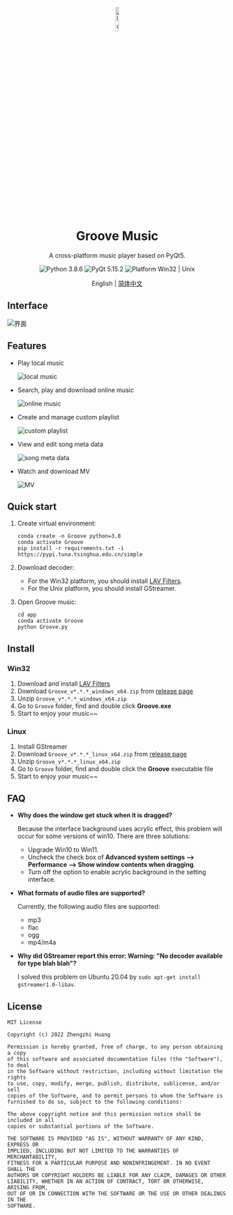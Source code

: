 <p align="center">
  <img width="12%" align="center" src="app/resource/images/logo/logo.png" alt="logo">
</p>
  <h1 align="center">
  Groove Music
</h1>
<p align="center">
  A cross-platform music player based on PyQt5.
</p>

<p align="center">

  <a style="text-decoration:none">
    <img src="https://img.shields.io/badge/Python-3.8.6-blue.svg?color=00B16A" alt="Python 3.8.6"/>
  </a>

  <a style="text-decoration:none">
    <img src="https://img.shields.io/badge/PyQt-5.15.2-blue?color=00B16A" alt="PyQt 5.15.2"/>
  </a>

  <a style="text-decoration:none">
    <img src="https://img.shields.io/badge/Platform-Win32%20|%20Unix-blue?color=00B16A" alt="Platform Win32 | Unix"/>
  </a>
</p>

<p align="center">
English | <a href="docs/README_zh.md">简体中文</a>
</p>

## Interface
![界面](docs/screenshot/Groove音乐.png)

## Features

* Play local music

  ![local music](docs/screenshot/本地音乐.gif)

* Search, play and download online music

  ![online music](docs/screenshot/在线音乐.gif)

* Create and manage custom playlist

  ![custom playlist](docs/screenshot/播放列表.gif)

* View and edit song meta data

  ![song meta data](docs/screenshot/歌曲信息.gif)

* Watch and download MV

  ![MV](docs/screenshot/播放和下载MV.png)



## Quick start
1. Create virtual environment:

    ```shell
    conda create -n Groove python=3.8
    conda activate Groove
    pip install -r requirements.txt -i https://pypi.tuna.tsinghua.edu.cn/simple
    ```

2. Download decoder:
   * For the Win32 platform, you should install [LAV Filters](https://github.com/Nevcairiel/LAVFilters/releases/download/0.74/LAVFilters-0.74-Installer.exe).
   * For the Unix platform, you should install GStreamer.

3. Open Groove music:

    ```shell
    cd app
    conda activate Groove
    python Groove.py
    ```

## Install
### Win32
1. Download and install [LAV Filters](https://github.com/Nevcairiel/LAVFilters/releases/download/0.74/LAVFilters-0.74-Installer.exe)
2. Download `Groove_v*.*.*_windows_x64.zip` from [release page](https://github.com/zhiyiYo/Groove/releases)
3. Unzip `Groove_v*.*.*_windows_x64.zip`
4. Go to `Groove` folder, find and double click **Groove.exe**
5. Start to enjoy your music~~

### Linux
1. Install GStreamer
2. Download `Groove_v*.*.*_linux_x64.zip` from [release page](https://github.com/zhiyiYo/Groove/releases)
3. Unzip `Groove_v*.*.*_linux_x64.zip`
4. Go to `Groove` folder, find and double click the **Groove** executable file
5. Start to enjoy your music~~


## FAQ
* **Why does the window get stuck when it is dragged?**

  Because the interface background uses acrylic effect, this problem will occur for some versions of win10. There are three solutions:

  * Upgrade Win10 to Win11.
  * Uncheck the check box of **Advanced system settings --> Performance --> Show window contents when dragging**.
  * Turn off the option to enable acrylic background in the setting interface.

* **What formats of audio files are supported?**

  Currently, the following audio files are supported:
  * mp3
  * flac
  * ogg
  * mp4/m4a

* **Why did GStreamer report this error: Warning: "No decoder available for type blah blah"?**

  I solved this problem on Ubuntu 20.04 by `sudo apt-get install gstreamer1.0-libav`.

## License
```
MIT License

Copyright (c) 2022 Zhengzhi Huang

Permission is hereby granted, free of charge, to any person obtaining a copy
of this software and associated documentation files (the "Software"), to deal
in the Software without restriction, including without limitation the rights
to use, copy, modify, merge, publish, distribute, sublicense, and/or sell
copies of the Software, and to permit persons to whom the Software is
furnished to do so, subject to the following conditions:

The above copyright notice and this permission notice shall be included in all
copies or substantial portions of the Software.

THE SOFTWARE IS PROVIDED "AS IS", WITHOUT WARRANTY OF ANY KIND, EXPRESS OR
IMPLIED, INCLUDING BUT NOT LIMITED TO THE WARRANTIES OF MERCHANTABILITY,
FITNESS FOR A PARTICULAR PURPOSE AND NONINFRINGEMENT. IN NO EVENT SHALL THE
AUTHORS OR COPYRIGHT HOLDERS BE LIABLE FOR ANY CLAIM, DAMAGES OR OTHER
LIABILITY, WHETHER IN AN ACTION OF CONTRACT, TORT OR OTHERWISE, ARISING FROM,
OUT OF OR IN CONNECTION WITH THE SOFTWARE OR THE USE OR OTHER DEALINGS IN THE
SOFTWARE.
```